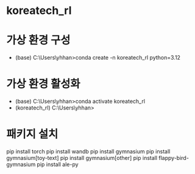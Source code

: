 # koreatech_rl

# 가상 환경 구성
- (base) C:\Users\yhhan>conda create -n koreatech_rl python=3.12

# 가상 환경 활성화
- (base) C:\Users\yhhan>conda activate koreatech_rl
- (koreatech_rl) C:\Users\yhhan> 

# 패키지 설치
pip install torch
pip install wandb
pip install gymnasium
pip install gymnasium[toy-text]
pip install gymnasium[other]
pip install flappy-bird-gymnasium
pip install ale-py